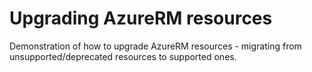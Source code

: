 # Upgrading AzureRM resources

Demonstration of how to upgrade AzureRM resources - migrating from unsupported/deprecated resources to supported ones.
